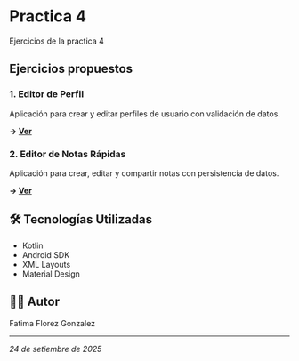 # Practica 4

Ejercicios de la practica 4

## Ejercicios propuestos

### 1.  Editor de Perfil
Aplicación para crear y editar perfiles de usuario con validación de datos.

**→ [Ver](./EditorPerfil/)**

### 2.  Editor de Notas Rápidas  
Aplicación para crear, editar y compartir notas con persistencia de datos.

**→ [Ver](./EditorNotas/)**

## 🛠️ Tecnologías Utilizadas
- Kotlin
- Android SDK
- XML Layouts
- Material Design

## 👨‍💻 Autor
Fatima Florez Gonzalez

---
*24 de setiembre de 2025*
